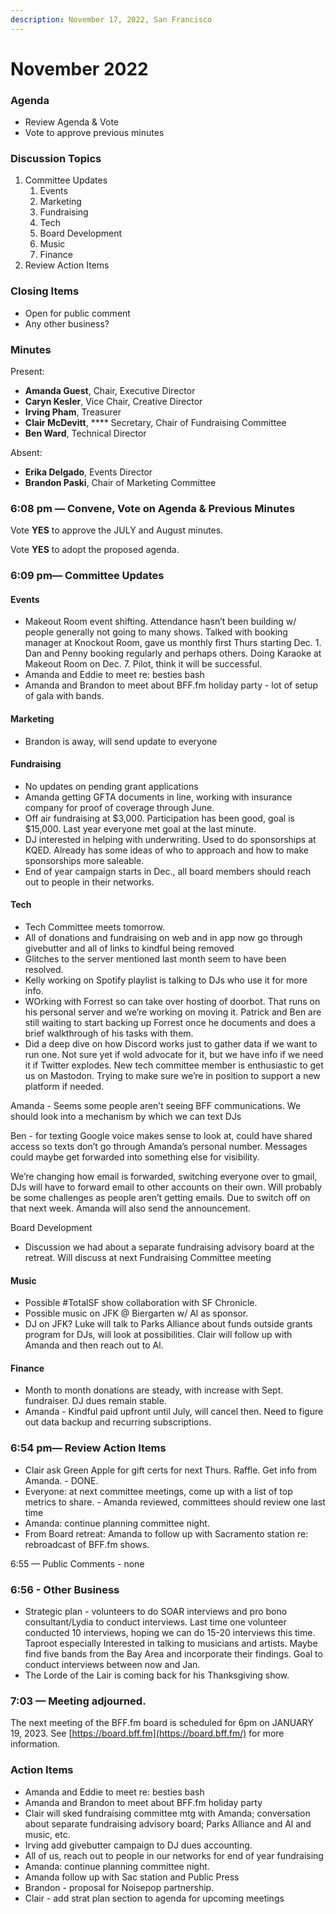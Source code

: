 ```yaml
---
description: November 17, 2022, San Francisco
---
```


# November 2022

### Agenda <a href="#_isq2qnxilcuv" id="_isq2qnxilcuv"></a>

* Review Agenda & Vote
* Vote to approve previous minutes

### Discussion Topics <a href="#_gh90gq7a3ij6" id="_gh90gq7a3ij6"></a>

1. Committee Updates
   1. Events
   2. Marketing
   3. Fundraising
   4. Tech
   5. Board Development
   6. Music
   7. Finance
2. Review Action Items

### Closing Items <a href="#_m2d59stcwc8p" id="_m2d59stcwc8p"></a>

* Open for public comment
* Any other business?

### Minutes <a href="#_zdlkpcfvvx1" id="_zdlkpcfvvx1"></a>

Present:

* **Amanda Guest**, Chair, Executive Director
* **Caryn Kesler**, Vice Chair, Creative Director
* **Irving Pham**, Treasurer
* **Clair McDevitt**, **** Secretary, Chair of Fundraising Committee
* **Ben Ward**, Technical Director

Absent:

* **Erika Delgado**, Events Director
* **Brandon Paski**, Chair of Marketing Committee

### 6:08 pm — Convene, Vote on Agenda & Previous Minutes <a href="#_byvicgateta6" id="_byvicgateta6"></a>

Vote **YES** to approve the JULY and August minutes.

Vote **YES** to adopt the proposed agenda.

### 6:09 pm— Committee Updates <a href="#_84iqkmbhjywq" id="_84iqkmbhjywq"></a>

#### Events <a href="#_vm3t38dt71ek" id="_vm3t38dt71ek"></a>

* Makeout Room event shifting. Attendance hasn’t been building w/ people generally not going to many shows. Talked with booking manager at Knockout Room, gave us monthly first Thurs starting Dec. 1. Dan and Penny booking regularly and perhaps others. Doing Karaoke at Makeout Room on Dec. 7. Pilot, think it will be successful.
* Amanda and Eddie to meet re: besties bash
* Amanda and Brandon to meet about BFF.fm holiday party - lot of setup of gala with bands.

#### Marketing <a href="#_q8qupadt85o0" id="_q8qupadt85o0"></a>

* Brandon is away, will send update to everyone

#### Fundraising <a href="#_1fjupje8qcri" id="_1fjupje8qcri"></a>

* No updates on pending grant applications
* Amanda getting GFTA documents in line, working with insurance company for proof of coverage through June.
* Off air fundraising at $3,000. Participation has been good, goal is $15,000. Last year everyone met goal at the last minute.
* DJ interested in helping with underwriting. Used to do sponsorships at KQED. Already has some ideas of who to approach and how to make sponsorships more saleable.
* End of year campaign starts in Dec., all board members should reach out to people in their networks.

#### Tech <a href="#_hr39p1ajeb6m" id="_hr39p1ajeb6m"></a>

* Tech Committee meets tomorrow.
* All of donations and fundraising on web and in app now go through givebutter and all of links to kindful being removed
* Glitches to the server mentioned last month seem to have been resolved.
* Kelly working on Spotify playlist is talking to DJs who use it for more info.
* WOrking with Forrest so can take over hosting of doorbot. That runs on his personal server and we’re working on moving it. Patrick and Ben are still waiting to start backing up Forrest once he documents and does a brief walkthrough of his tasks with them.
* Did a deep dive on how Discord works just to gather data if we want to run one. Not sure yet if wold advocate for it, but we have info if we need it if Twitter explodes. New tech committee member is enthusiastic to get us on Mastodon. Trying to make sure we’re in position to support a new platform if needed.

Amanda - Seems some people aren’t seeing BFF communications. We should look into a mechanism by which we can text DJs

Ben - for texting Google voice makes sense to look at, could have shared access so texts don’t go through Amanda’s personal number. Messages could maybe get forwarded into something else for visibility.

We’re changing how email is forwarded, switching everyone over to gmail, DJs will have to forward email to other accounts on their own. Will probably be some challenges as people aren’t getting emails. Due to switch off on that next week. Amanda will also send the announcement.

Board Development

* Discussion we had about a separate fundraising advisory board at the retreat. Will discuss at next Fundraising Committee meeting

#### Music <a href="#_d3ay2ow083lc" id="_d3ay2ow083lc"></a>

* Possible #TotalSF show collaboration with SF Chronicle.
* Possible music on JFK @ Biergarten w/ Al as sponsor.
* DJ on JFK? Luke will talk to Parks Alliance about funds outside grants program for DJs, will look at possibilities. Clair will follow up with Amanda and then reach out to Al.

#### Finance <a href="#_ts5dvi7z4kuk" id="_ts5dvi7z4kuk"></a>

* Month to month donations are steady, with increase with Sept. fundraiser. DJ dues remain stable.
* Amanda - Kindful paid upfront until July, will cancel then. Need to figure out data backup and recurring subscriptions.

### 6:54 pm— Review Action Items <a href="#_fo8z1jtcul5i" id="_fo8z1jtcul5i"></a>

* Clair ask Green Apple for gift certs for next Thurs. Raffle. Get info from Amanda. - DONE.
* Everyone: at next committee meetings, come up with a list of top metrics to share. - Amanda reviewed, committees should review one last time
* Amanda: continue planning committee night.
* From Board retreat: Amanda to follow up with Sacramento station re: rebroadcast of BFF.fm shows.

6:55 — Public Comments - none

### 6:56 - Other Business <a href="#_hazzwy782f44" id="_hazzwy782f44"></a>

* Strategic plan - volunteers to do SOAR interviews and pro bono consultant/Lydia to conduct interviews. Last time one volunteer conducted 10 interviews, hoping we can do 15-20 interviews this time. Taproot especially Interested in talking to musicians and artists. Maybe find five bands from the Bay Area and incorporate their findings. Goal to conduct interviews between now and Jan.
* The Lorde of the Lair is coming back for his Thanksgiving show.

### 7:03 — Meeting adjourned. <a href="#_7w4xi3b53xkb" id="_7w4xi3b53xkb"></a>

The next meeting of the BFF.fm board is scheduled for 6pm on JANUARY 19, 2023. See [https://board.bff.fm](https://board.bff.fm/) for more information.

### Action Items <a href="#_rqi00b94vu98" id="_rqi00b94vu98"></a>

* Amanda and Eddie to meet re: besties bash
* Amanda and Brandon to meet about BFF.fm holiday party
* Clair will sked fundraising committee mtg with Amanda; conversation about separate fundraising advisory board; Parks Alliance and Al and music, etc.
* Irving add givebutter campaign to DJ dues accounting.
* All of us, reach out to people in our networks for end of year fundraising
* Amanda: continue planning committee night.
* Amanda follow up with Sac station and Public Press
* Brandon - proposal for Noisepop partnership.
* Clair - add strat plan section to agenda for upcoming meetings
